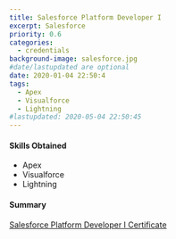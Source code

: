 ```yaml
---
title: Salesforce Platform Developer I
excerpt: Salesforce
priority: 0.6
categories:
  - credentials
background-image: salesforce.jpg
#date/lastupdated are optional
date: 2020-01-04 22:50:4
tags:
  - Apex
  - Visualforce
  - Lightning
#lastupdated: 2020-05-04 22:50:45
---
```

<h4>Skills Obtained</h4>
<ul class="techlist">
<li><span class="tech">Apex</span></li>
<li><span class="tech">Visualforce</span></li>
<li><span class="tech">Lightning</span></li>


</ul>

<h4>Summary</h4>
<a href = "https://trailblazer.me/id/cshum" target="_blank">
Salesforce Platform Developer I Certificate</a>
